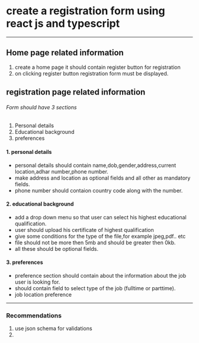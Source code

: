 # create a registration form using react js and typescript
***
## Home page related information
1. create a home page it should contain register button for registration
2. on clicking register button registration form must be displayed.


## registration page related information
###### Form should have 3 sections
1. Personal details
2. Educational background
3. preferences
#### 1. personal details 
- personal details should contain name,dob,gender,address,current location,adhar number,phone number.
- make address and location as optional fields and all other as mandatory fields.
- phone number should contaion country code along with the number.
#### 2. educational background
- add a drop down menu so that user can select his highest educational qualification.
- user should upload his certificate of highest qualification
- give some conditions for the type of the file,for example jpeg,pdf.. etc
- file should not be more then 5mb and should be greater then 0kb.
- all these should be optional fields.
#### 3. preferences
- preference section should contain about the information about the job user is looking for.
- should contain field to select type of the job (fulltime or parttime).
- job location preference
***
### Recommendations
1. use json schema for validations
2. 


